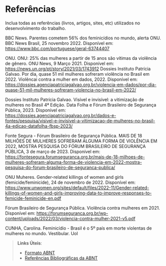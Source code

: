 # Referências

Inclua todas as referências (livros, artigos, sites, etc) utilizados no desenvolvimento do trabalho.

BBC News. Parentes cometem 56% dos feminicídios no mundo, alerta ONU. BBC News Brasil, 25 novembro 2022. Disponível em: <https://www.bbc.com/portuguese/geral-63744407>

ONU. ONU: 25% das mulheres a partir de 15 anos são vítimas da violência de gênero. ONU News, 9 Março 2021. Disponível em: <https://news.un.org/pt/story/2021/03/1743912>
Dossies Instituto Patrícia Galvao. Por dia, quase 51 mil mulheres sofreram violência no Brasil em 2022. Violêncai contra a mulher em dados, 2022. Disponível em: <https://dossies.agenciapatriciagalvao.org.br/violencia-em-dados/por-dia-quase-51-mil-mulheres-sofreram-violencia-no-brasil-em-2022/>

Dossies Instituto Patrícia Galvao. Visível e invisível: a vitimização de mulheres no Brasil 4ª Edição. Data Folha e Fórum Brasileiro de Segurança Pública, 2023.  Disponível em: <https://dossies.agenciapatriciagalvao.org.br/dados-e-fontes/pesquisa/visivel-e-invisivel-a-vitimizacao-de-mulheres-no-brasil-4a-edicao-datafolha-fbsp-2023/>

Fonte Segura - Fórum Brasileiro de Segurança Pública. MAIS DE 18 MILHÕES DE MULHERES SOFRERAM ALGUMA FORMA DE VIOLÊNCIA EM 2022, MOSTRA PESQUISA DO FÓRUM BRASILEIRO DE SEGURANÇA PÚBLICA, 3 de março de 2023. Disponível em: <https://fontesegura.forumseguranca.org.br/mais-de-18-milhoes-de-mulheres-sofreram-alguma-forma-de-violencia-em-2022-mostra-pesquisa-do-forum-brasileiro-de-seguranca-publica/>

ONU Muheres. Gender-related killings of women and girls (femicide/feminicide), 24 de novembro de 2022. Disponível em: <https://www.unwomen.org/sites/default/files/2022-11/Gender-related-killings-of-women-and-girls-improving-data-to-improve-responses-to-femicide-feminicide-en.pdf>

Fórum Brasileiro de Segurança Pública. Violência contra mulheres em 2021. Disponível em: <https://forumseguranca.org.br/wp-content/uploads/2022/03/violencia-contra-mulher-2021-v5.pdf>

CUNHA, Carolina. Feminicídio - Brasil é o 5º país em morte violentas de mulheres no mundo. Vestibular. Uol


> **Links Úteis**:
> - [Formato ABNT](https://www.normastecnicas.com/abnt/trabalhos-academicos/referencias/)
> - [Referências Bibliográficas da ABNT](https://comunidade.rockcontent.com/referencia-bibliografica-abnt/)
